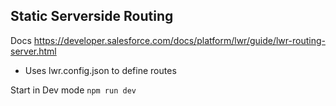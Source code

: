 ## Static Serverside Routing

Docs https://developer.salesforce.com/docs/platform/lwr/guide/lwr-routing-server.html

- Uses lwr.config.json to define routes


Start in Dev mode ```npm run dev```